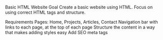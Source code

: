 Basic HTML Website
Goal
Create a basic website using HTML. Focus on using correct HTML tags and structure.

Requirements
 Pages: Home, Projects, Articles, Contact
 Navigation bar with links to each page, at the top of each page
 Structure the content in a way that makes adding styles easy
 Add SEO meta tags
